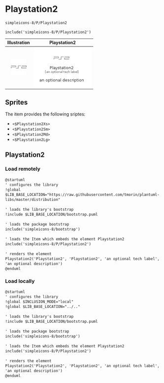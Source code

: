 # Playstation2


```text
simpleicons-8/P/Playstation2
```

```text
include('simpleicons-8/P/Playstation2')
```



| Illustration | Playstation2 |
| :---: | :---: |
| ![illustration for Illustration](../../simpleicons-8/P/Playstation2.png) | ![illustration for Playstation2](../../simpleicons-8/P/Playstation2.Local.png) |



## Sprites
The item provides the following sriptes:

- `<$Playstation2Xs>`
- `<$Playstation2Sm>`
- `<$Playstation2Md>`
- `<$Playstation2Lg>`





## Playstation2

### Load remotely
```plantuml
@startuml
' configures the library
!global $LIB_BASE_LOCATION="https://raw.githubusercontent.com/tmorin/plantuml-libs/master/distribution"

' loads the library's bootstrap
!include $LIB_BASE_LOCATION/bootstrap.puml

' loads the package bootstrap
include('simpleicons-8/bootstrap')

' loads the Item which embeds the element Playstation2
include('simpleicons-8/P/Playstation2')

' renders the element
Playstation2('Playstation2', 'Playstation2', 'an optional tech label', 'an optional description')
@enduml
```

### Load locally
```plantuml
@startuml
' configures the library
!global $INCLUSION_MODE="local"
!global $LIB_BASE_LOCATION="../.."

' loads the library's bootstrap
!include $LIB_BASE_LOCATION/bootstrap.puml

' loads the package bootstrap
include('simpleicons-8/bootstrap')

' loads the Item which embeds the element Playstation2
include('simpleicons-8/P/Playstation2')

' renders the element
Playstation2('Playstation2', 'Playstation2', 'an optional tech label', 'an optional description')
@enduml
```

